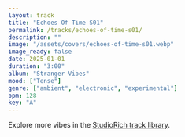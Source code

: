 ```yaml
---
layout: track
title: "Echoes Of Time S01"
permalink: /tracks/echoes-of-time-s01/
description: ""
image: "/assets/covers/echoes-of-time-s01.webp"
image_ready: false
date: 2025-01-01
duration: "3:00"
album: "Stranger Vibes"
mood: ["Tense"]
genre: ["ambient", "electronic", "experimental"]
bpm: 128
key: "A"
---
```


Explore more vibes in the [StudioRich track library](/tracks/).
